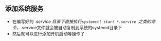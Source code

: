## 添加系统服务

- 在编写好的 *.service 目录下直接执行``` systemctl start *.service  ```之类的命令，*.service文件就会被自动复制到系统的systemd目录下
- 然后就可以进行添加开机启动等操作了